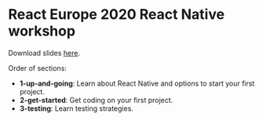 # React Europe 2020 React Native workshop

Download slides [here](https://www.dropbox.com/sh/x346hry5oxjwhll/AACLgZujAeb7lCjnvsYPrqXSa?dl=0).

Order of sections:

- **1-up-and-going**: Learn about React Native and options to start your first project.
- **2-get-started**: Get coding on your first project.
- **3-testing**: Learn testing strategies.
